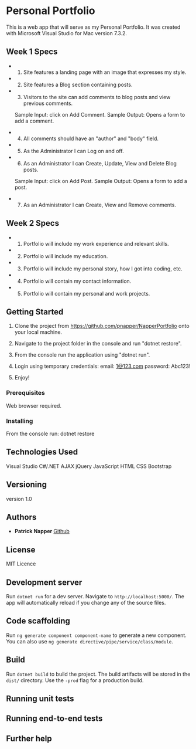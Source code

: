 # Personal Portfolio

This is a web app that will serve as my Personal Portfolio. It was created with Microsoft Visual Studio for Mac version 7.3.2.

## Week 1 Specs

 * 1. Site features a landing page with an image that expresses my style.
   
 * 2. Site features a Blog section containing posts.

 * 3. Visitors to the site can add comments to blog posts and view previous comments.

    Sample Input: click on Add Comment.
    Sample Output: Opens a form to add a comment.

 * 4. All comments should have an "author" and "body" field.

 * 5. As the Administrator I can Log on and off.

 * 6. As an Administrator I can Create, Update, View and Delete Blog posts.

    Sample Input: click on Add Post.
    Sample Output: Opens a form to add a post.

 * 7. As an Administrator I can Create, View and Remove comments.

## Week 2 Specs

 * 1. Portfolio will include my work experience and relevant skills.

 * 2. Portfolio will include my education.

 * 3. Portfolio will include my personal story, how I got into coding, etc.

 * 4. Portfolio will contain my contact information.

 * 5. Portfolio will contain my personal and work projects.


## Getting Started

 1. Clone the project from https://github.com/pnapper/NapperPortfolio onto your local machine.

 2. Navigate to the project folder in the console and run "dotnet restore".

 6. From the console run the application using "dotnet run".

 7. Login using temporary credentials: 
                                        email: 1@123.com
                                        password: Abc123!
 7. Enjoy!

### Prerequisites

 Web browser required.

### Installing

 From the console run:
 dotnet restore

## Technologies Used

 Visual Studio
 C#/.NET
 AJAX
 jQuery
 JavaScript
 HTML
 CSS
 Bootstrap

 ## Versioning

 version 1.0

 ## Authors

 * **Patrick Napper**  [Github](https://github.com/pnapper)

 ## License

 MIT Licence

## Development server

Run `dotnet run` for a dev server. Navigate to `http://localhost:5000/`. The app will automatically reload if you change any of the source files.

## Code scaffolding

Run `ng generate component component-name` to generate a new component. You can also use `ng generate directive/pipe/service/class/module`.

## Build

Run `dotnet build` to build the project. The build artifacts will be stored in the `dist/` directory. Use the `-prod` flag for a production build.

## Running unit tests



## Running end-to-end tests



## Further help

